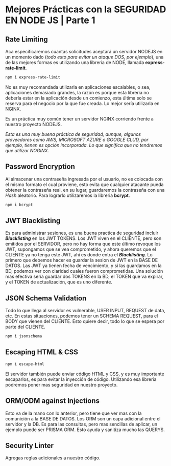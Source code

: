 # Mejores Prácticas con la SEGURIDAD EN NODE JS | Parte 1

## Rate Limiting

Aca especificaremos cuantas solicitudes aceptará un servidor NODEJS en un momento dado (*todo esto para evitar un ataque DOS, por ejemplo*), una de las mejores formas es utilizando una libreria de NODE, llamada **express-rate-limit**.

```bash
npm i express-rate-limit
```

No es muy recomandada utilizarla en aplicaciones escalables, o sea, aplicaciones demasiado grandes, la razón es porque esta libreria no debería estar en la aplicación desde un comienzo, esta última solo se reserva para el negocio por la que fue creada. Lo mejor sería utilizarla en NGINX.

Es un práctica muy común tener un servidor NGINX corriendo frente a nuestro proyecto NODEJS.

*Esta es una muy buena práctica de seguridad, aunque, algunos proveedores como AWS, MICROSOFT AZURE o GOOGLE CLUD, por ejemplo, tienen es opción incorporada. Lo que significa que no tendremos que utilizar NOGINX.*


## Password Encryption

Al almacenar una contraseña ingresada por el usuario, no es colocada con el mismo formato el cual proviene, esto evita que cualquier atacante pueda obtener la contraseña real, en su lugar, guardaremos la contraseña con una *Hash* aleatorio. Para lograrlo utilizaremos la libreria **bcrypt**.

```bash
npm i bcrypt
```

## JWT Blacklisting

Es para administrar sesiones, es una buena practica de seguridad incluir ***Blacklisting*** en los JWT TOKENS. Los JWT viven en el CLIENTE, pero son emitidos por el SERVIDOR, pero no hay forma que este último revoque los JWT, supongamos que se vea comprometido, y ahora queremos que el CLIENTE ya no tenga este JWT, ahi es donde entra el ***Blacklisting***. Lo primero que debemos hacer es guardar la sesion de JWT en la BASE DE DATOS. 
Las JWT ya tienen fecha de vencimiento, y si las guardamos en la BD, podemos ver con claridad cuales fueron comprometidas.
Una solución mas efectiva sería guardar dos TOKENS en la BD, el TOKEN que va expirar, y el TOKEN de actualización, que es uno diferente.


## JSON Schema Validation

Todo lo que llega al servidor es vulnerable, USER INPUT, REQUEST de data, etc. En estas situaciones, podemos tener un SCHEMA REQUEST, para el BODY que vienen del CLIENTE.
Esto quiere decir, todo lo que se espera por parte del CLIENTE.

```bash
npm i jsonschema
```


## Escaping HTML & CSS

```bash
npm i escape-html
```

El servidor también puede enviar código HTML y CSS, y es muy importante escaparlos, es para evitar la inyección de código. Utilizando esa librería podremos poner mas seguridad en nuestro proyecto.


## ORM/ODM against Injections

Esto va de la mano con lo anterior, pero tiene que ver mas con la comunición a la BASE DE DATOS. Los ORM son un capa adicional entre el servidor y la DB. Es para las consultas, pero mas sencillas de aplicar, un ejemplo puede ser PRISMA ORM. Esto ayuda y sanitiza mucho las QUERYS.


## Security Linter

Agregas reglas adicionales a nuestro código.